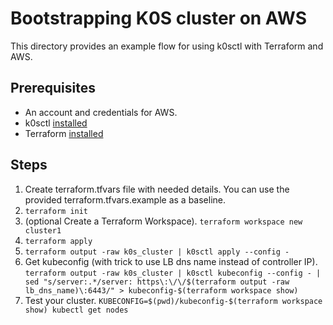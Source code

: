 # Bootstrapping K0S cluster on AWS

This directory provides an example flow for using k0sctl with Terraform and AWS.

## Prerequisites

* An account and credentials for AWS.
* k0sctl [installed](https://github.com/k0sproject/k0sctl/releases)
* Terraform [installed](https://learn.hashicorp.com/terraform/getting-started/install)

## Steps

1. Create terraform.tfvars file with needed details. You can use the provided terraform.tfvars.example as a baseline.
2. `terraform init`
3. (optional Create a Terraform Workspace). `terraform workspace new cluster1`
4. `terraform apply`
5. `terraform output -raw k0s_cluster | k0sctl apply --config -`
6. Get kubeconfig (with trick to use LB dns name instead of controller IP). `terraform output -raw k0s_cluster | k0sctl kubeconfig --config - | sed "s/server:.*/server: https\:\/\/$(terraform output -raw lb_dns_name)\:6443/" > kubeconfig-$(terraform workspace show)`
7. Test your cluster. `KUBECONFIG=$(pwd)/kubeconfig-$(terraform workspace show) kubectl get nodes`
